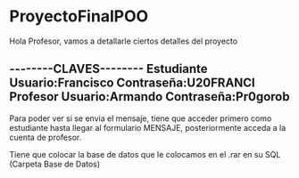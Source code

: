 # ProyectoFinalPOO

Hola Profesor, vamos a detallarle ciertos detalles del proyecto

--------CLAVES--------
Estudiante
Usuario:Francisco
Contraseña:U20FRANCI
Profesor
Usuario:Armando
Contraseña:Pr0gorob
-----------------------

Para poder ver si se envia el mensaje, tiene que acceder primero como estudiante hasta llegar al formulario MENSAJE, posteriormente acceda a la cuenta de profesor.

Tiene que colocar la base de datos que le colocamos en el .rar en su SQL (Carpeta Base de Datos)
